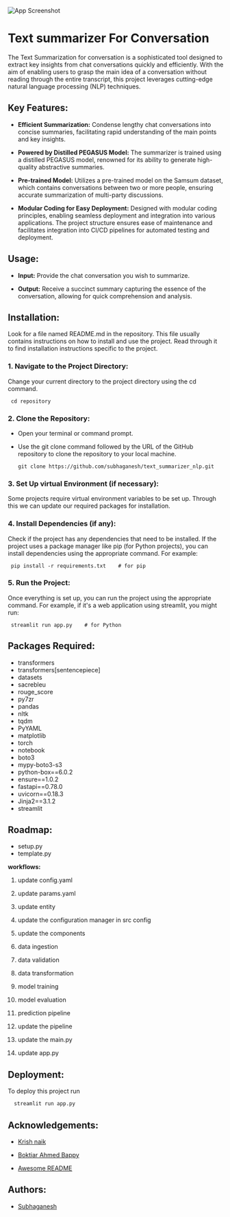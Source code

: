 

![App Screenshot](https://krvia.ac.in/wp-content/uploads/2021/02/Essential-Books.jpg)


 # Text summarizer For Conversation 

The Text Summarization for conversation is a sophisticated tool designed to extract key insights from chat conversations quickly and efficiently. With the aim of enabling users to grasp the main idea of a conversation without reading through the entire transcript, this project leverages cutting-edge natural language processing (NLP) techniques.


## Key Features:

* **Efficient Summarization:** Condense lengthy chat conversations into concise summaries, facilitating rapid understanding of the main points and key insights.

* **Powered by Distilled PEGASUS Model:** The summarizer is trained using a distilled PEGASUS model, renowned for its ability to generate high-quality abstractive summaries.

* **Pre-trained Model:** Utilizes a pre-trained model on the Samsum dataset, which contains conversations between two or more people, ensuring accurate summarization of multi-party discussions.

* **Modular Coding for Easy Deployment:** Designed with modular coding principles, enabling seamless deployment and integration into various applications. The project structure ensures ease of maintenance and facilitates integration into CI/CD pipelines for automated testing and deployment.

## Usage:
* **Input:** Provide the chat conversation you wish to summarize.

* **Output:** Receive a succinct summary capturing the essence of the conversation, allowing for quick comprehension and analysis.







## Installation:

Look for a file named README.md in the repository. This file usually contains instructions on how to install and use the project. Read through it to find installation instructions specific to the project.


### 1. Navigate to the Project Directory: 

 Change your current directory to the project directory using   the  cd command.

     cd repository

### 2. Clone the Repository: 

* Open your terminal or command prompt.
* Use the git clone command followed by the URL of the GitHub repository to clone the repository to your local machine.

      git clone https://github.com/subhaganesh/text_summarizer_nlp.git

### 3. Set Up virtual Environment (if necessary): ###

Some projects require virtual environment variables to be set up. Through this we can update our required packages for installation.
     

### 4. Install Dependencies (if any): ###

Check if the project has any dependencies that need to be installed.
If the project uses a package manager like  pip (for Python projects), you can install dependencies using the appropriate command. For example:

     pip install -r requirements.txt    # for pip

###  5. Run the Project:

Once everything is set up, you can run the project using the appropriate command.
For example, if it's a web application using streamlit, you might run:

     streamlit run app.py    # for Python








## Packages Required:

* transformers
* transformers[sentencepiece]
* datasets
* sacrebleu 
* rouge_score 
* py7zr
* pandas
* nltk
* tqdm
* PyYAML
* matplotlib
* torch
* notebook
* boto3
* mypy-boto3-s3
* python-box==6.0.2
* ensure==1.0.2
* fastapi==0.78.0
* uvicorn==0.18.3
* Jinja2==3.1.2
* streamlit


## Roadmap:

* setup.py
* template.py 

__workflows:__

1. update config.yaml

2. update params.yaml

3. update entity

4. update the configuration manager in src config

5. update the components
6. data ingestion
7. data validation
8. data transformation
9. model training
10. model evaluation
11. prediction pipeline
12. update the pipeline
13. update the main.py
14. update app.py


## Deployment:

To deploy this project run

```python
  streamlit run app.py
```


## Acknowledgements:

 - [Krish naik](https://www.linkedin.com/in/naikkrish/)

 - [Boktiar Ahmed Bappy](https://www.linkedin.com/in/boktiarahmed73/)

 - [Awesome README](https://github.com/matiassingers/awesome-readme)



## Authors:

- [Subhaganesh](https://github.com/subhaganesh)

